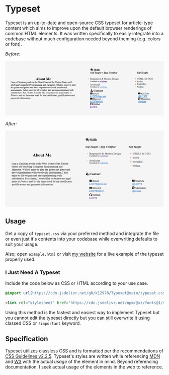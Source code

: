 # Typeset

Typeset is an up-to-date and open-source CSS typeset for article-type content which aims to improve upon the default browser renderings of common HTML elements. It was written specifically to easily integrate into a codebase without much configuration needed beyond theming (e.g. colors or font).

*Before:*

![Before adding Typeset to website](https://github.com/k12978/Typeset/blob/main/images/before.png?raw=true)

*After:*

![After adding Typeset to website](https://github.com/k12978/Typeset/blob/main/images/after.png?raw=true)

## Usage

Get a copy of `typeset.css` via your preferred method and integrate the file or even just it's contents into your codebase while overwriting defaults to suit your usage.

Also; open `example.html` or visit [my website](https://kikoi.site) for a live example of the typeset properly used.

### I Just Need A Typeset

Include the code below as CSS or HTML according to your use case.

```css
@import url(https://cdn.jsdelivr.net/gh/k12978/Typeset@main/typeset.css);
```

```html
<link rel="stylesheet" href="https://cdn.jsdelivr.net/npm/@xz/fonts@1/serve/inter.css" type="text/css" />
```

Using this method is the fastest and easiest way to implement Typeset but you cannot edit the typeset directly but you can still overwrite it using classed CSS or `!important` keyword.

## Specification

Typeset utilizes classless CSS and is formatted per the recommendations of [CSS Guidelines v2.2.5](https://cssguidelin.es/). Typeset's styles are written while referencing [MDN](https://developer.mozilla.org/en-US/docs/Web/HTML/Element/a) and [W3](https://www.w3schools.com/tags/default.asp) with the actual *usage* of the element in mind. Beyond referencing documentation, I seek actual usage of the elements in the web to reference.
